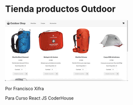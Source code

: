 # Tienda productos Outdoor  

![alt text](https://github.com/franxifra/outdoor-shop/blob/master/grabacion.gif "grabacion")

Por Francisco Xifra

Para Curso React JS CoderHouse